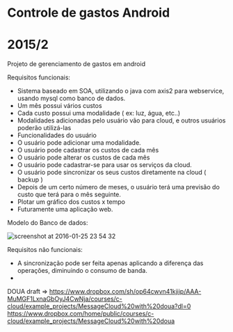 # Controle de gastos Android
# 2015/2
Projeto de gerenciamento de gastos em android


Requisitos funcionais:
- Sistema baseado em SOA,  utilizando o java com axis2 para webservice, usando mysql como banco de dados.
- Um mês possui vários custos
- Cada custo possui uma modalidade ( ex: luz, água, etc..)
- Modalidades adicionadas pelo usuário vão para cloud, e outros usuários poderão utilizá-las
- Funcionalidades do usuário
 - O usuário pode adicionar uma modalidade.
 - O usuário pode cadastrar os custos de cada mês
 - O usuário pode alterar os custos de cada mês
 - O usuário pode cadastrar-se para usar os serviços da cloud.
 - O usuário pode sincronizar os seus custos diretamente na cloud ( backup )
- Depois de um certo número de meses, o usuário terá uma previsão do custo que terá para o mês seguinte.
- Plotar um gráfico dos custos x tempo
- Futuramente uma aplicação web. 

Modelo do Banco de dados:

![screenshot at 2016-01-25 23 54 32](https://cloud.githubusercontent.com/assets/8482579/12570483/1bb71526-c3bf-11e5-829f-7a22315b8932.png)

Requisitos não funcionais:
 - A sincronização pode ser feita apenas aplicando a diferença das operações, diminuindo o consumo de banda.
 - 
 
DOUA draft
=> https://www.dropbox.com/sh/op64cwvn41kjiip/AAA-MuMGF1LxnaGbOyJ4CwNja/courses/c-cloud/example_projects/MessageCloud%20with%20doua?dl=0
https://www.dropbox.com/home/public/courses/c-cloud/example_projects/MessageCloud%20with%20doua
